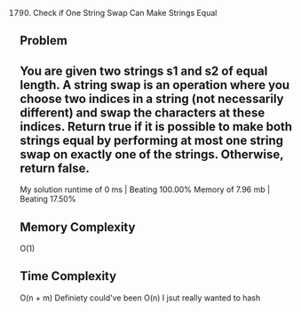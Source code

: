 1790. Check if One String Swap Can Make Strings Equal

Problem
------------------------------------------------------------------------------------------------------------------------------------------------------------------------------------------------------------------------------------------------------------------------
You are given two strings s1 and s2 of equal length. A string swap is an operation where you choose two indices in a string (not necessarily different) and swap the characters at these indices.
Return true if it is possible to make both strings equal by performing at most one string swap on exactly one of the strings. Otherwise, return false.
------------------------------------------------------------------------------------------------------------------------------------------------------------------------------------------------------------------------------------------------------------------------

My solution 
    runtime of 0 ms   | Beating 100.00%
    Memory of 7.96 mb | Beating 17.50%


Memory Complexity
------------------------------------------------------------------
O(1)

Time Complexity
------------------------------------------------------------------
O(n + m) Definiety could've been O(n) I jsut really wanted to hash
